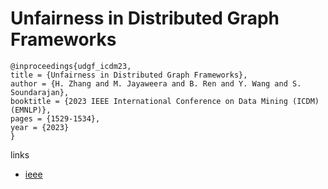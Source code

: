 # Unfairness in Distributed Graph Frameworks

```
@inproceedings{udgf_icdm23,
title = {Unfairness in Distributed Graph Frameworks},
author = {H. Zhang and M. Jayaweera and B. Ren and Y. Wang and S. Soundarajan},
booktitle = {2023 IEEE International Conference on Data Mining (ICDM) (EMNLP)},
pages = {1529-1534},
year = {2023}
}
```

links
- [ieee](https://doi.org/10.1109/ICDM58522.2023.00203)
